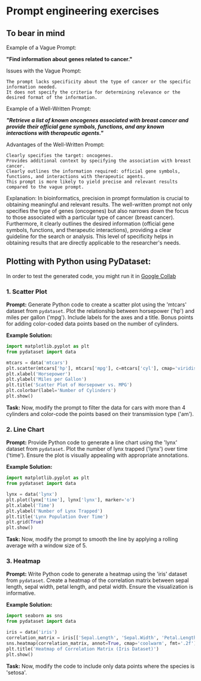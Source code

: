 # Prompt engineering exercises

## To bear in mind

Example of a Vague Prompt:

**"Find information about genes related to cancer."**

Issues with the Vague Prompt:

    The prompt lacks specificity about the type of cancer or the specific information needed.
    It does not specify the criteria for determining relevance or the desired format of the information.

Example of a Well-Written Prompt:

**_"Retrieve a list of known oncogenes associated with breast cancer and provide their official gene symbols, functions, and any known interactions with therapeutic agents."_**

Advantages of the Well-Written Prompt:

    Clearly specifies the target: oncogenes.
    Provides additional context by specifying the association with breast cancer.
    Clearly outlines the information required: official gene symbols, functions, and interactions with therapeutic agents.
    This prompt is more likely to yield precise and relevant results compared to the vague prompt.

Explanation:
In bioinformatics, precision in prompt formulation is crucial to obtaining meaningful and relevant results. The well-written prompt not only specifies the type of genes (oncogenes) but also narrows down the focus to those associated with a particular type of cancer (breast cancer). Furthermore, it clearly outlines the desired information (official gene symbols, functions, and therapeutic interactions), providing a clear guideline for the search or analysis. This level of specificity helps in obtaining results that are directly applicable to the researcher's needs.

## Plotting with Python using PyDataset:

In order to test the generated code, you might run it in [Google Collab](https://colab.research.google.com)

### 1. Scatter Plot

**Prompt:**
Generate Python code to create a scatter plot using the 'mtcars' dataset from `pydataset`. Plot the relationship between horsepower ('hp') and miles per gallon ('mpg'). Include labels for the axes and a title. Bonus points for adding color-coded data points based on the number of cylinders.

**Example Solution:**

```python
import matplotlib.pyplot as plt
from pydataset import data

mtcars = data('mtcars')
plt.scatter(mtcars['hp'], mtcars['mpg'], c=mtcars['cyl'], cmap='viridis')
plt.xlabel('Horsepower')
plt.ylabel('Miles per Gallon')
plt.title('Scatter Plot of Horsepower vs. MPG')
plt.colorbar(label='Number of Cylinders')
plt.show()
```

**Task:**
Now, modify the prompt to filter the data for cars with more than 4 cylinders and color-code the points based on their transmission type ('am').

### 2. Line Chart

**Prompt:**
Provide Python code to generate a line chart using the 'lynx' dataset from `pydataset`. Plot the number of lynx trapped ('lynx') over time ('time'). Ensure the plot is visually appealing with appropriate annotations.

**Example Solution:**

```python
import matplotlib.pyplot as plt
from pydataset import data

lynx = data('lynx')
plt.plot(lynx['time'], lynx['lynx'], marker='o')
plt.xlabel('Time')
plt.ylabel('Number of Lynx Trapped')
plt.title('Lynx Population Over Time')
plt.grid(True)
plt.show()
```

**Task:**
Now, modify the prompt to smooth the line by applying a rolling average with a window size of 5.

### 3. Heatmap

**Prompt:**
Write Python code to generate a heatmap using the 'iris' dataset from `pydataset`. Create a heatmap of the correlation matrix between sepal length, sepal width, petal length, and petal width. Ensure the visualization is informative.

**Example Solution:**

```python
import seaborn as sns
from pydataset import data

iris = data('iris')
correlation_matrix = iris[['Sepal.Length', 'Sepal.Width', 'Petal.Length', 'Petal.Width']].corr()
sns.heatmap(correlation_matrix, annot=True, cmap='coolwarm', fmt='.2f')
plt.title('Heatmap of Correlation Matrix (Iris Dataset)')
plt.show()
```

**Task:**
Now, modify the code to include only data points where the species is 'setosa'.
